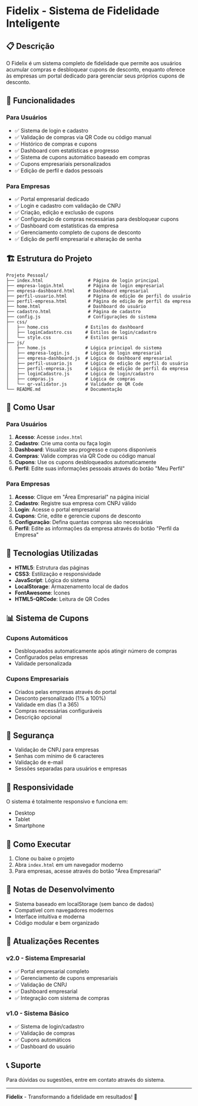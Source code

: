 # Fidelix - Sistema de Fidelidade Inteligente

## 📋 Descrição

O Fidelix é um sistema completo de fidelidade que permite aos usuários acumular compras e desbloquear cupons de desconto, enquanto oferece às empresas um portal dedicado para gerenciar seus próprios cupons de desconto.

## 🚀 Funcionalidades

### Para Usuários
- ✅ Sistema de login e cadastro
- ✅ Validação de compras via QR Code ou código manual
- ✅ Histórico de compras e cupons
- ✅ Dashboard com estatísticas e progresso
- ✅ Sistema de cupons automático baseado em compras
- ✅ Cupons empresariais personalizados
- ✅ Edição de perfil e dados pessoais

### Para Empresas
- ✅ Portal empresarial dedicado
- ✅ Login e cadastro com validação de CNPJ
- ✅ Criação, edição e exclusão de cupons
- ✅ Configuração de compras necessárias para desbloquear cupons
- ✅ Dashboard com estatísticas da empresa
- ✅ Gerenciamento completo de cupons de desconto
- ✅ Edição de perfil empresarial e alteração de senha

## 🏗️ Estrutura do Projeto

```
Projeto Pessoal/
├── index.html                 # Página de login principal
├── empresa-login.html         # Página de login empresarial
├── empresa-dashboard.html     # Dashboard empresarial
├── perfil-usuario.html        # Página de edição de perfil do usuário
├── perfil-empresa.html        # Página de edição de perfil da empresa
├── home.html                  # Dashboard do usuário
├── cadastro.html              # Página de cadastro
├── config.js                  # Configurações do sistema
├── css/
│   ├── home.css              # Estilos do dashboard
│   ├── loginCadastro.css     # Estilos de login/cadastro
│   └── style.css             # Estilos gerais
├── js/
│   ├── home.js               # Lógica principal do sistema
│   ├── empresa-login.js      # Lógica de login empresarial
│   ├── empresa-dashboard.js  # Lógica do dashboard empresarial
│   ├── perfil-usuario.js     # Lógica de edição de perfil do usuário
│   ├── perfil-empresa.js     # Lógica de edição de perfil da empresa
│   ├── loginCadastro.js      # Lógica de login/cadastro
│   ├── compras.js            # Lógica de compras
│   └── qr-validator.js       # Validador de QR Code
└── README.md                 # Documentação
```

## 🎯 Como Usar

### Para Usuários

1. **Acesso**: Acesse `index.html`
2. **Cadastro**: Crie uma conta ou faça login
3. **Dashboard**: Visualize seu progresso e cupons disponíveis
4. **Compras**: Valide compras via QR Code ou código manual
5. **Cupons**: Use os cupons desbloqueados automaticamente
6. **Perfil**: Edite suas informações pessoais através do botão "Meu Perfil"

### Para Empresas

1. **Acesso**: Clique em "Área Empresarial" na página inicial
2. **Cadastro**: Registre sua empresa com CNPJ válido
3. **Login**: Acesse o portal empresarial
4. **Cupons**: Crie, edite e gerencie cupons de desconto
5. **Configuração**: Defina quantas compras são necessárias
6. **Perfil**: Edite as informações da empresa através do botão "Perfil da Empresa"

## 🔧 Tecnologias Utilizadas

- **HTML5**: Estrutura das páginas
- **CSS3**: Estilização e responsividade
- **JavaScript**: Lógica do sistema
- **LocalStorage**: Armazenamento local de dados
- **FontAwesome**: Ícones
- **HTML5-QRCode**: Leitura de QR Codes

## 📊 Sistema de Cupons

### Cupons Automáticos
- Desbloqueados automaticamente após atingir número de compras
- Configurados pelas empresas
- Validade personalizada

### Cupons Empresariais
- Criados pelas empresas através do portal
- Desconto personalizado (1% a 100%)
- Validade em dias (1 a 365)
- Compras necessárias configuráveis
- Descrição opcional

## 🔐 Segurança

- Validação de CNPJ para empresas
- Senhas com mínimo de 6 caracteres
- Validação de e-mail
- Sessões separadas para usuários e empresas

## 📱 Responsividade

O sistema é totalmente responsivo e funciona em:
- Desktop
- Tablet
- Smartphone

## 🚀 Como Executar

1. Clone ou baixe o projeto
2. Abra `index.html` em um navegador moderno
3. Para empresas, acesse através do botão "Área Empresarial"

## 📝 Notas de Desenvolvimento

- Sistema baseado em localStorage (sem banco de dados)
- Compatível com navegadores modernos
- Interface intuitiva e moderna
- Código modular e bem organizado

## 🔄 Atualizações Recentes

### v2.0 - Sistema Empresarial
- ✅ Portal empresarial completo
- ✅ Gerenciamento de cupons empresariais
- ✅ Validação de CNPJ
- ✅ Dashboard empresarial
- ✅ Integração com sistema de compras

### v1.0 - Sistema Básico
- ✅ Sistema de login/cadastro
- ✅ Validação de compras
- ✅ Cupons automáticos
- ✅ Dashboard do usuário

## 📞 Suporte

Para dúvidas ou sugestões, entre em contato através do sistema.

---

**Fidelix** - Transformando a fidelidade em resultados! 🎯
